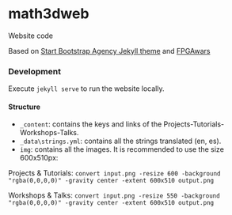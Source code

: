 # math3dweb
Website code

Based on [Start Bootstrap Agency Jekyll theme](https://github.com/y7kim/agency-jekyll-theme) and [FPGAwars](https://github.com/FPGAwars/fpgawars.github.io)

### Development

Execute `jekyll serve` to run the website locally.

#### Structure

* `_content`: contains the keys and links of the Projects-Tutorials-Workshops-Talks.
* `_data\strings.yml`: contains all the strings translated (en, es).
* `img`: contains all the images. It is recommended to use the size 600x510px:

Projects & Tutorials: `convert input.png -resize 600 -background "rgba(0,0,0,0)" -gravity center -extent 600x510 output.png`

Workshops & Talks: `convert input.png -resize 550 -background "rgba(0,0,0,0)" -gravity center -extent 600x510 output.png`
